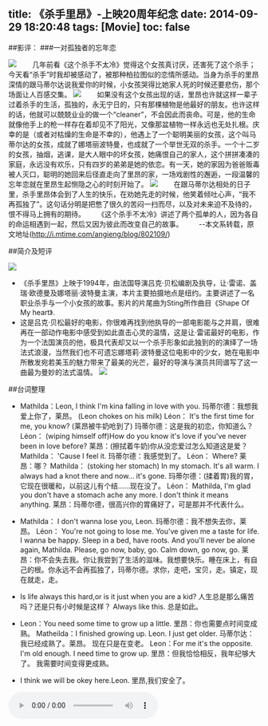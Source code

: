 title: 《杀手里昂》-上映20周年纪念
date: 2014-09-29 18:20:48
tags: [Movie]
toc: false
---

##影评：
###一对孤独者的忘年恋

![](/img/《杀手里昂》-上映20周年纪念/1.jpeg)
　　几年前看《这个杀手不太冷》觉得这个女孩真讨厌，还害死了这个杀手；今天看“杀手”时我却被感动了，被那种柏拉图似的恋情所感动。当身为杀手的里昂深情的跟马蒂尔达说我爱你的时候，小女孩哭得比她家人死的时候还要悲伤，那个场面让人百感交集。
![](/img/《杀手里昂》-上映20周年纪念/2.jpg)
　　如果没有这个女孩出现的话，里昂也许就这样一辈子过着杀手的生活，孤独的，永无宁日的，只有那棵植物是他最好的朋友。也许这样的话，他就可以兢兢业业的做一个“cleaner”，不会因此而丧命。可是，他的生命就像他手上的枪一样存在着却见不了阳光，又像那盆植物一样永远也无处扎根。庆幸的是（或者对枯燥的生命是不幸的），他遇上了一个聪明美丽的女孩，这个叫马蒂尔达的女孩，成就了娜塔丽波特曼，也成就了一个举世无双的杀手。一个十二岁的女孩，抽烟，逃课，是大人眼中的坏女孩，她痛恨自己的家人，这个拼拼凑凑的家庭，永远没有欢乐，只有四岁的弟弟是她的依恋。有一天，她的家因为爸爸贩毒被人灭口，聪明的她回来后径直走向了里昂的家，一场戏剧性的邂逅，一段温馨的忘年恋就在里昂生起恻隐之心的时刻开始了。
![](/img/《杀手里昂》-上映20周年纪念/3.jpg)
　　在跟马蒂尔达相处的日子里，杀手里昂体会到了人生的快乐，在劝她先走的时候，他笑着倾吐心声，“我不再孤独了”。这句话分明是把憋了很久的苦闷一扫而尽，以及对未来迫不及待的，恨不得马上拥有的期待。
　　《这个杀手不太冷》讲述了两个孤单的人，因为各自的命运相遇到一起，然后又因为彼此而改变自己的故事。
　　--本文系转载，原文地址(http://i.mtime.com/angieng/blog/802109/)

##简介及短评

![](/img/《杀手里昂》-上映20周年纪念/4.jpg)
* 《杀手里昂》上映于1994年，由法国导演吕克·贝松编剧及执导，让·雷诺、盖瑞·欧德曼及娜塔丽·波特曼主演，本片主要拍摄地点是纽约。主要讲述了一名职业杀手与一个小女孩的故事。影片的片尾曲为Sting所作曲目《Shape Of My heart》.
* 这是吕克·贝松最好的电影，你很难再找到他执导的一部电影能与之并肩，很难再在一部动作电影中感受到如此直击心灵的温情，这是让·雷诺最好的电影，作为一个法国演员的他，极具代表却又以一个杀手形象如此独到的的演绎了一场法式浪漫，当然我们也不可遗忘娜塔莉·波特曼这位电影中的少女，她在电影中所散发宛若美玉的魅力带来了最美的光芒，最好的导演与演员共同谱写了这一曲最为曼妙的法式温情。
![](/img/《杀手里昂》-上映20周年纪念/5.jpg)

##台词整理

* Mathilda：Leon, I think I'm kina falling in love with you. 
玛蒂尔德：我想我爱上你了，莱昂。
(Leon chokes on his milk)
Léon： It's the first time for me, you know? 
(莱昂被牛奶呛到了)
玛蒂尔德：这是我的初恋，你知道么？
Léon： (wiping himself off)How do you know it's love if you've never been in love before? 
莱昂：(擦拭着牛奶)你从没恋爱过怎么知道这是爱？
Mathilda： 'Cause I feel it. 
玛蒂尔德：我感觉到了。
Léon： Where? 
莱昂：哪？
Mathilda： (stoking her stomach) In my stomach. It's all warm. I always had a knot there and now... it's gone. 
玛蒂尔德：(揉着胃)我的胃，它现在很暖和，以前这儿有个结……现在没了。
Léon： Mathilda, I'm glad you don't have a stomach ache any more. I don't think it means anything. 
莱昂：玛蒂尔德，很高兴你的胃痛好了，可是那并不代表什么。


* Mathilda： I don't wanna lose you, Leon.
玛蒂尔德：我不想失去你，莱昂。
Léon： You're not going to lose me. You've given me a taste for life. I wanna be happy. Sleep in a bed, have roots. And you'll never be alone again, Mathilda. Please, go now, baby, go. Calm down, go now, go.
莱昂：你不会失去我。你让我尝到了生活的滋味。我想要快乐。睡在床上，有自己的根。你永远不会再孤独了，玛蒂尔德。求你，走吧，宝贝，走。镇定，现在就走，走。


* Is life always this hard,or is it just when you are a kid? 
人生总是那么痛苦吗？还是只有小时候是这样？ 
Always like this. 
总是如此。


* Leon：You need some time to grow up a little.
里昂：你也需要点时间变成熟。
Matheilda：I finished growing up. Leon.
I just get older.
马蒂尔达：我已经成熟了。莱昂。
现在只是在变老。
Leon：For me it's the opposite. I'm old enough.
I need time to grow up.
里昂：但我恰恰相反，我年纪够大了。
我需要时间变得更成熟。


* I think we will be okey here.Leon.
里昂,我们安全了。
<div>
<audio src="/img/《杀手里昂》-上映20周年纪念/b.mp3" controls autoplay /></div>

